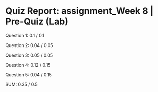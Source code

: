 # Quiz Report: assignment_Week 8 | Pre-Quiz (Lab)

Question 1: 0.1 / 0.1

Question 2: 0.04 / 0.05

Question 3: 0.05 / 0.05

Question 4: 0.12 / 0.15

Question 5: 0.04 / 0.15

SUM: 0.35 / 0.5
